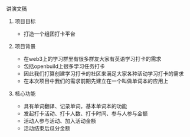 讲演文稿


1. 项目目标
	- 打造一个组团打卡平台

2. 项目背景
	- 在web3上的学习群里有很多群友大家有英语学习打卡的需求
	- 包括openbuild上很多学习任务打卡
	- 因此我们打算创建学习打卡的社区来满足大家各种活动学习打卡的需求
	- 在本次项目中我们的需求前期先建立在一个叫做单词本的应用上

3. 核心功能
	- 具有单词翻译、记录单词，基本单词本的功能
	- 发起打卡活动、打卡人数、打卡时间、参与人参与金额
	- 活动人参与活动、加入活动金额
	- 活动结束后瓜分金额


